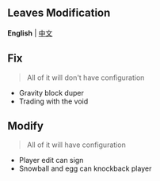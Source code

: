 Leaves Modification
--------

**English** | [中文](https://github.com/LeavesMC/Leaves/blob/master/docs/MODIFICATION_cn.md)

## Fix

> All of it will don't have configuration

- Gravity block duper
- Trading with the void

## Modify

> All of it will have configuration

- Player edit can sign
- Snowball and egg can knockback player